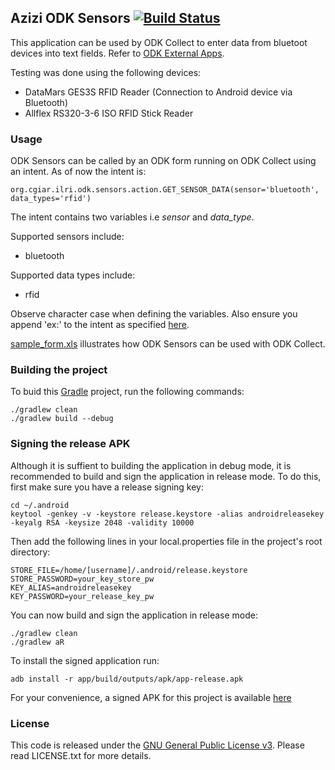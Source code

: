 ## Azizi ODK Sensors [![Build Status](https://travis-ci.org/ilri/azizi-odk-sensors.svg?branch=master)](https://travis-ci.org/ilri/azizi-odk-sensors)

This application can be used by ODK Collect to enter data from bluetoot devices into text fields.
Refer to [ODK External Apps](https://opendatakit.org/help/form-design/external-apps/).

Testing was done using the following devices:

*   DataMars GES3S RFID Reader (Connection to Android device via Bluetooth)
*   Allflex RS320-3-6 ISO RFID Stick Reader

### Usage

ODK Sensors can be called by an ODK form running on ODK Collect using an intent. As of now the intent is:

    org.cgiar.ilri.odk.sensors.action.GET_SENSOR_DATA(sensor='bluetooth', data_types='rfid')

The intent contains two variables i.e *sensor* and *data_type*.

Supported sensors include:

*   bluetooth

Supported data types include:

*   rfid

Observe character case when defining the variables. Also ensure you append 'ex:' to the intent as specified [here](https://opendatakit.org/help/form-design/external-apps/).

[sample_form.xls](https://raw.githubusercontent.com/ilri/azizi-odk-sensors/master/sample_form.xls) illustrates how ODK Sensors can be used with ODK Collect.

### Building the project

To buid this [Gradle](https://gradle.org/) project, run the following commands:

    ./gradlew clean
    ./gradlew build --debug

### Signing the release APK

Although it is suffient to building the application in debug mode, it is recommended to build and sign the application in release mode. To do this, first make sure you have a release signing key:

```
cd ~/.android
keytool -genkey -v -keystore release.keystore -alias androidreleasekey -keyalg RSA -keysize 2048 -validity 10000
```

Then add the following lines in your local.properties file in the project's root directory:

```
STORE_FILE=/home/[username]/.android/release.keystore
STORE_PASSWORD=your_key_store_pw
KEY_ALIAS=androidreleasekey
KEY_PASSWORD=your_release_key_pw
```

You can now build and sign the application in release mode:

```
./gradlew clean
./gradlew aR
```

To install the signed application run:

```
adb install -r app/build/outputs/apk/app-release.apk
```

For your convenience, a signed APK for this project is available [here](https://raw.githubusercontent.com/ilri/azizi-odk-sensors/master/app/build/outputs/apk/app-release.apk)

### License

This code is released under the [GNU General Public License v3](http://www.gnu.org/licenses/agpl-3.0.html). Please read LICENSE.txt for more details.
